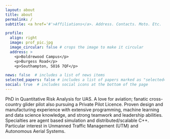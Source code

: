 ```yaml
---
layout: about
title: about
permalink: /
subtitle: <a href='#'>Affiliations</a>. Address. Contacts. Moto. Etc.

profile:
  align: right
  image: prof_pic.jpg
  image_circular: false # crops the image to make it circular
  address: >
    <p>Boldrewood Campus</p>
    <p>Burgess Road</p>
    <p>Southampton, SO16 7QF</p>

news: false  # includes a list of news items
selected_papers: false # includes a list of papers marked as "selected={true}"
social: true  # includes social icons at the bottom of the page
---
```


PhD in Quantitative Risk Analysis for UAS. A love for aviation; fanatic cross-country glider pilot also pursuing a Private Pilot Licence. Proven design and manufacturing experience with extensive programming, machine learning and data science knowledge, and strong teamwork and leadership abilities. Specialties are agent based simulation and distributed/scalable C++. Particular interest in Unmanned Traffic Management (UTM) and Autonomous Aerial Systems.
